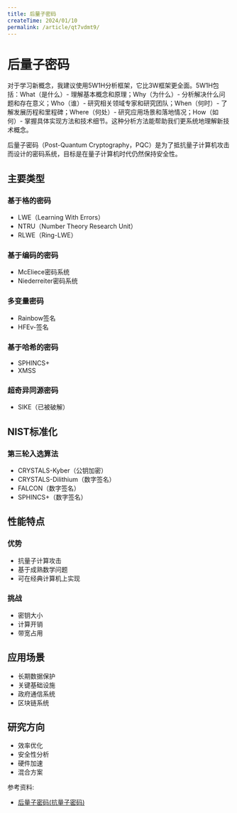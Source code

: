 ```yaml
---
title: 后量子密码
createTime: 2024/01/10
permalink: /article/qt7vdmt9/
---
```


# 后量子密码

对于学习新概念，我建议使用5W1H分析框架，它比3W框架更全面。5W1H包括：What（是什么）- 理解基本概念和原理；Why（为什么）- 分析解决什么问题和存在意义；Who（谁）- 研究相关领域专家和研究团队；When（何时）- 了解发展历程和里程碑；Where（何处）- 研究应用场景和落地情况；How（如何）- 掌握具体实现方法和技术细节。这种分析方法能帮助我们更系统地理解新技术概念。

后量子密码（Post-Quantum Cryptography，PQC）是为了抵抗量子计算机攻击而设计的密码系统，目标是在量子计算机时代仍然保持安全性。

## 主要类型

### 基于格的密码
- LWE（Learning With Errors）
- NTRU（Number Theory Research Unit）
- RLWE（Ring-LWE）

### 基于编码的密码
- McEliece密码系统
- Niederreiter密码系统

### 多变量密码
- Rainbow签名
- HFEv-签名

### 基于哈希的密码
- SPHINCS+
- XMSS

### 超奇异同源密码
- SIKE（已被破解）

## NIST标准化

### 第三轮入选算法
- CRYSTALS-Kyber（公钥加密）
- CRYSTALS-Dilithium（数字签名）
- FALCON（数字签名）
- SPHINCS+（数字签名）

## 性能特点

### 优势
- 抗量子计算攻击
- 基于成熟数学问题
- 可在经典计算机上实现

### 挑战
- 密钥大小
- 计算开销
- 带宽占用

## 应用场景

- 长期数据保护
- 关键基础设施
- 政府通信系统
- 区块链系统

## 研究方向

- 效率优化
- 安全性分析
- 硬件加速
- 混合方案



参考资料: 
- [后量子密码(抗量子密码)](https://www.cnblogs.com/xdyixia/p/11611642.html)
